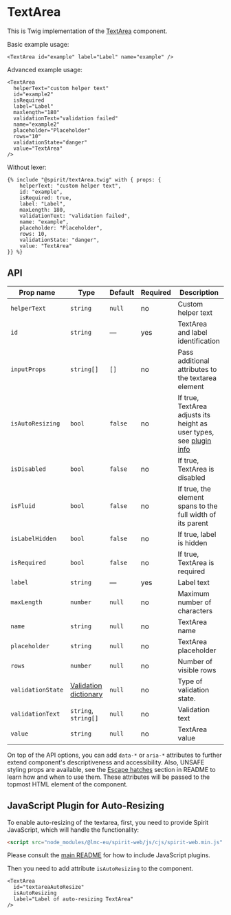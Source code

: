 # TextArea

This is Twig implementation of the [TextArea] component.

Basic example usage:

```twig
<TextArea id="example" label="Label" name="example" />
```

Advanced example usage:

```twig
<TextArea
  helperText="custom helper text"
  id="example2"
  isRequired
  label="Label"
  maxlength="180"
  validationText="validation failed"
  name="example2"
  placeholder="Placeholder"
  rows="10"
  validationState="danger"
  value="TextArea"
/>
```

Without lexer:

```twig
{% include "@spirit/textArea.twig" with { props: {
    helperText: "custom helper text",
    id: "example",
    isRequired: true,
    label: "Label",
    maxLength: 180,
    validationText: "validation failed",
    name: "example",
    placeholder: "Placeholder",
    rows: 10,
    validationState: "danger",
    value: "TextArea"
}} %}
```

## API

| Prop name         | Type                                           | Default | Required | Description                                                                                                 |
| ----------------- | ---------------------------------------------- | ------- | -------- | ----------------------------------------------------------------------------------------------------------- |
| `helperText`      | `string`                                       | `null`  | no       | Custom helper text                                                                                          |
| `id`              | `string`                                       | —       | yes      | TextArea and label identification                                                                           |
| `inputProps`      | `string[]`                                     | `[]`    | no       | Pass additional attributes to the textarea element                                                          |
| `isAutoResizing`  | `bool`                                         | `false` | no       | If true, TextArea adjusts its height as user types, see [plugin info](#javascript-plugin-for-auto-resizing) |
| `isDisabled`      | `bool`                                         | `false` | no       | If true, TextArea is disabled                                                                               |
| `isFluid`         | `bool`                                         | `false` | no       | If true, the element spans to the full width of its parent                                                  |
| `isLabelHidden`   | `bool`                                         | `false` | no       | If true, label is hidden                                                                                    |
| `isRequired`      | `bool`                                         | `false` | no       | If true, TextArea is required                                                                               |
| `label`           | `string`                                       | —       | yes      | Label text                                                                                                  |
| `maxLength`       | `number`                                       | `null`  | no       | Maximum number of characters                                                                                |
| `name`            | `string`                                       | `null`  | no       | TextArea name                                                                                               |
| `placeholder`     | `string`                                       | `null`  | no       | TextArea placeholder                                                                                        |
| `rows`            | `number`                                       | `null`  | no       | Number of visible rows                                                                                      |
| `validationState` | [Validation dictionary][dictionary-validation] | `null`  | no       | Type of validation state.                                                                                   |
| `validationText`  | `string`, `string[]`                           | `null`  | no       | Validation text                                                                                             |
| `value`           | `string`                                       | `null`  | no       | TextArea value                                                                                              |

On top of the API options, you can add `data-*` or `aria-*` attributes to
further extend component's descriptiveness and accessibility. Also, UNSAFE styling props are available,
see the [Escape hatches][escape-hatches] section in README to learn how and when to use them.
These attributes will be passed to the topmost HTML element of the component.

## JavaScript Plugin for Auto-Resizing

To enable auto-resizing of the textarea, first, you need to provide Spirit JavaScript,
which will handle the functionality:

```html
<script src="node_modules/@lmc-eu/spirit-web/js/cjs/spirit-web.min.js" async></script>
```

Please consult the [main README][web-readme] for how to include JavaScript
plugins.

Then you need to add attribute `isAutoResizing` to the component.

```twig
<TextArea
  id="textareaAutoResize"
  isAutoResizing
  label="Label of auto-resizing TextArea"
/>
```

[textarea]: https://github.com/lmc-eu/spirit-design-system/tree/main/packages/web/src/scss/components/TextArea
[web-readme]: https://github.com/lmc-eu/spirit-design-system/blob/main/packages/web/README.md
[dictionary-validation]: https://github.com/lmc-eu/spirit-design-system/blob/main/docs/DICTIONARIES.md#validation
[escape-hatches]: https://github.com/lmc-eu/spirit-design-system/tree/main/packages/web-twig/README.md#escape-hatches
